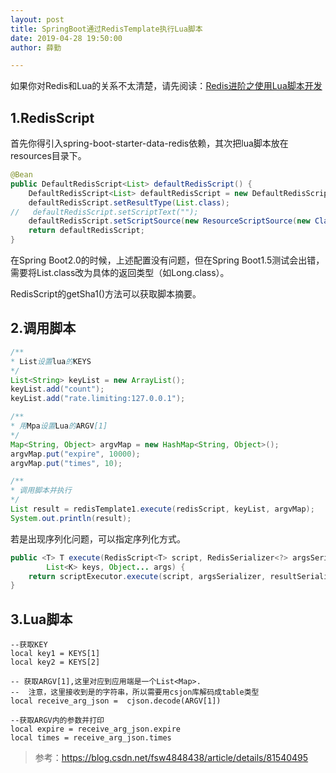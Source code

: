 ```yaml
---
layout: post
title: SpringBoot通过RedisTemplate执行Lua脚本
date: 2019-04-28 19:50:00
author: 薛勤

---
```

如果你对Redis和Lua的关系不太清楚，请先阅读：[Redis进阶之使用Lua脚本开发](/)

## 1.RedisScript

首先你得引入spring-boot-starter-data-redis依赖，其次把lua脚本放在resources目录下。

```java
@Bean
public DefaultRedisScript<List> defaultRedisScript() {
    DefaultRedisScript<List> defaultRedisScript = new DefaultRedisScript<>();
    defaultRedisScript.setResultType(List.class);
//   defaultRedisScript.setScriptText("");
    defaultRedisScript.setScriptSource(new ResourceScriptSource(new ClassPathResource("redis/demo.lua")));
    return defaultRedisScript;
}
```

在Spring Boot2.0的时候，上述配置没有问题，但在Spring Boot1.5测试会出错，需要将List.class改为具体的返回类型（如Long.class）。

RedisScript的getSha1()方法可以获取脚本摘要。 

## 2.调用脚本

```java
/**
* List设置lua的KEYS
*/
List<String> keyList = new ArrayList();
keyList.add("count");
keyList.add("rate.limiting:127.0.0.1");

/**
* 用Mpa设置Lua的ARGV[1]
*/
Map<String, Object> argvMap = new HashMap<String, Object>();
argvMap.put("expire", 10000);
argvMap.put("times", 10);

/**
* 调用脚本并执行
*/
List result = redisTemplate1.execute(redisScript, keyList, argvMap);
System.out.println(result);
```

若是出现序列化问题，可以指定序列化方式。

```java
public <T> T execute(RedisScript<T> script, RedisSerializer<?> argsSerializer, RedisSerializer<T> resultSerializer,
		List<K> keys, Object... args) {
	return scriptExecutor.execute(script, argsSerializer, resultSerializer, keys, args);
}
```

## 3.Lua脚本

```
--获取KEY
local key1 = KEYS[1]
local key2 = KEYS[2]
 
-- 获取ARGV[1],这里对应到应用端是一个List<Map>.
--  注意，这里接收到是的字符串，所以需要用csjon库解码成table类型
local receive_arg_json =  cjson.decode(ARGV[1])
 
--获取ARGV内的参数并打印
local expire = receive_arg_json.expire
local times = receive_arg_json.times
```

> 参考：https://blog.csdn.net/fsw4848438/article/details/81540495





